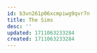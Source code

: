 ```yaml
---
id: b3vn261p06xcmpiwg9qvr7n
title: The Sims
desc: ''
updated: 1711063233284
created: 1711063233284
---
```

